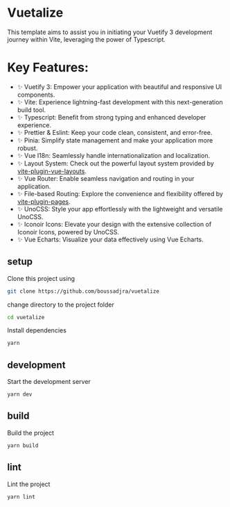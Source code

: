 # Vuetalize

This template aims to assist you in initiating your Vuetify 3 development journey within Vite, leveraging the power of Typescript.

# Key Features:

- ✨ Vuetify 3: Empower your application with beautiful and responsive UI components.
- ✨ Vite: Experience lightning-fast development with this next-generation build tool.
- ✨ Typescript: Benefit from strong typing and enhanced developer experience.
- ✨ Prettier & Eslint: Keep your code clean, consistent, and error-free.
- ✨ Pinia: Simplify state management and make your application more robust.
- ✨ Vue I18n: Seamlessly handle internationalization and localization.
- ✨ Layout System: Check out the powerful layout system provided by [vite-plugin-vue-layouts](https://github.com/JohnCampionJr/vite-plugin-vue-layouts).
- ✨ Vue Router: Enable seamless navigation and routing in your application.
- ✨ File-based Routing: Explore the convenience and flexibility offered by [vite-plugin-pages](https://github.com/hannoeru/vite-plugin-pages).
- ✨ UnoCSS: Style your app effortlessly with the lightweight and versatile UnoCSS.
- ✨ Iconoir Icons: Elevate your design with the extensive collection of Iconoir Icons, powered by UnoCSS.
- ✨ Vue Echarts: Visualize your data effectively using Vue Echarts.

## setup

Clone this project using

```bash
git clone https://github.com/boussadjra/vuetalize
```

change directory to the project folder

```bash
cd vuetalize
```

Install dependencies

```bash
yarn
```

## development

Start the development server

```bash
yarn dev
```

## build

Build the project

```bash
yarn build

```

## lint

Lint the project

```bash
yarn lint
```

